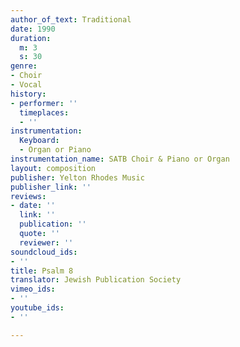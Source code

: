 ```yaml
---
author_of_text: Traditional
date: 1990
duration:
  m: 3
  s: 30
genre:
- Choir
- Vocal
history:
- performer: ''
  timeplaces:
  - ''
instrumentation:
  Keyboard:
  - Organ or Piano
instrumentation_name: SATB Choir & Piano or Organ
layout: composition
publisher: Yelton Rhodes Music
publisher_link: ''
reviews:
- date: ''
  link: ''
  publication: ''
  quote: ''
  reviewer: ''
soundcloud_ids:
- ''
title: Psalm 8
translator: Jewish Publication Society
vimeo_ids:
- ''
youtube_ids:
- ''

---
```

